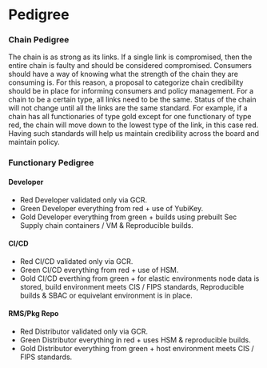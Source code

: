 # Pedigree


### Chain Pedigree

The chain is as strong as its links.  If a single link is compromised, then the entire chain is faulty and should be considered compromised.   Consumers should have a way of knowing what the strength of the chain they are consuming is.  For this reason, a proposal to categorize chain credibility should be in place for informing consumers and policy management. 
For a chain to be a certain type, all links need to be the same.  Status of the chain will not change until all the links are the same standard.   For example, if a chain has all functionaries of type gold except for one functionary of type red, the chain will move down to the lowest type of the link, in this case red.  Having such standards will help us maintain credibility across the board and maintain policy. 


### Functionary Pedigree


#### Developer
* Red Developer validated only via GCR.
* Green Developer everything from red + use of YubiKey.
* Gold Developer everything from green + builds using prebuilt Sec Supply chain containers / VM & Reproducible builds.



#### CI/CD
* Red CI/CD validated only via GCR.
* Green CI/CD everything from red + use of HSM.
* Gold CI/CD everthing from green + for elastic environments node data is stored, build environment meets CIS / FIPS standards, Reproducible builds & SBAC or equivelant environment is in place.



#### RMS/Pkg Repo
* Red Distributor validated only via GCR.
* Green Distributor everything in red + uses HSM & reproducible builds.
* Gold Distributor everything from green + host environment meets CIS / FIPS standards.

